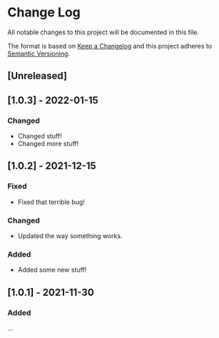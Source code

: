 # Change Log
All notable changes to this project will be documented in this file.

The format is based on [Keep a Changelog](http://keepachangelog.com/)
and this project adheres to [Semantic Versioning](http://semver.org/).

## [Unreleased]

## [1.0.3] - 2022-01-15
### Changed
- Changed stuff!
- Changed more stuff!

## [1.0.2] - 2021-12-15
### Fixed
- Fixed that terrible bug!

### Changed
- Updated the way something works.

### Added
- Added some new stuff!

## [1.0.1] - 2021-11-30
### Added
...

